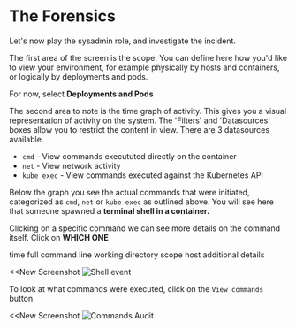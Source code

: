 # The Forensics

Let's now play the sysadmin role, and investigate the incident.

The first area of the screen is the scope. You can define here how you'd like to view your environment, for example physically by hosts and containers, or logically by deployments and pods.

For now, select **Deployments and Pods**

The second area to note is the time graph of activity.  This gives you a visual representation of activity on the system. The 'Filters' and 'Datasources' boxes allow you to restrict the content in view. There are 3 datasources available

 - `cmd` - View commands execututed directly on the container
 - `net` - View network activity
 - `kube exec` - View commands executed against the Kubernetes API


Below the graph you see the actual commands that were initiated, categorized as `cmd`, `net` or `kube exec` as outlined above.  You will see here that someone spawned a **terminal shell in a container.**  

Clicking on a specific command we can see more details on the command itself.  Click on **WHICH ONE**

time
full command line
working directory
scope
host
additional details

<<New Screenshot
![Shell event](/sysdig/courses/secure/secure-lab08/assets/shell_event.png)

To look at what commands were executed, click on the `View commands` button.

<<New Screenshot
![Commands Audit](/sysdig/courses/secure/secure-lab08/assets/commands_audit.png)
